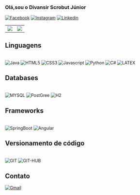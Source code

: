 ### Olá,sou o Divansir Scrobut Júnior
[![Facebook](https://img.shields.io/badge/Facebook-0866FF.svg?style=for-the-badge&logo=Facebook&logoColor=white)](https://www.facebook.com/junior.scrobut.2025)
[![Instagram](https://img.shields.io/badge/Instagram-FF0069.svg?style=for-the-badge&logo=Instagram&logoColor=white)](https://www.instagram.com/juniorscrobut?igsh=MWUzeDF3NDh0cXVvZA==)
[![Linkedin](https://img.shields.io/badge/linkedin-%230077B5.svg?style=for-the-badge&logo=linkedin&logoColor=white)](https://www.linkedin.com/in/divonsir-scrobut)


<table>
  <tr>
    <td>
     <img src="https://github-readme-stats.vercel.app/api?username=Divansir-Junior&show_icons=true&theme=dracula&hide_border=true&bg_color=181424" />
    </td>
    <td>
        <img src="https://github-readme-stats.vercel.app/api/top-langs/?username=Divansir-Junior&langs_count=8&layout=compact&theme=dracula&hide_border=true&bg_color=181424" />
      
    
  </tr>
</table>



## Linguagens 
<div style= "display : inline_block"> <br>
    <img align="center" alt="Java" src="https://img.shields.io/badge/Java-%23ED8B00.svg?style=for-the-badge&logo=openjdk&logoColor=white">
    <img align="center" alt="HTML5" src="https://img.shields.io/badge/HTML5-%23E34F26.svg?style=for-the-badge&logo=html5&logoColor=white">
    <img align="center" alt="CSS3" src="https://img.shields.io/badge/CSS3-%231572B6.svg?style=for-the-badge&logo=css3&logoColor=white">
    <img align="center" alt="Javascript" src="https://img.shields.io/badge/JavaScript-F7DF1E.svg?style=for-the-badge&logo=JavaScript&logoColor=black">
    <img align="center" alt="Python" src="https://img.shields.io/badge/Python-3776AB.svg?style=for-the-badge&logo=Python&logoColor=yellow">
    <img align="center" alt="C#" src="https://img.shields.io/badge/c++-%2300599C.svg?style=for-the-badge&logo=c%2B%2B&logoColor=white)">
    <img align="center" alt="LATEX" src=https://img.shields.io/badge/LaTeX-008080.svg?style=for-the-badge&logo=LaTeX&logoColor=white>
</div>

## Databases

<div style= "display : inline_block"> <br>
    <img align="center" alt="MYSQL" src="https://img.shields.io/badge/MySQL-4479A1.svg?style=for-the-badge&logo=MySQL&logoColor=white">
    <img align="center" alt ="PostGree" src="https://img.shields.io/badge/PostgreSQL-4169E1.svg?style=for-the-badge&logo=PostgreSQL&logoColor=white">
    <img align="center" alt ="H2" src="https://img.shields.io/badge/H2%20Database-09476B.svg?style=for-the-badge&logo=H2-Database&logoColor=white">

   
</div>

## Frameworks
<div style= "display : inline_block"> <br>
    <img align="center" alt="SpringBoot" src="https://img.shields.io/badge/Spring%20Boot-6DB33F.svg?style=for-the-badge&logo=Spring-Boot&logoColor=white">
    <img align="center" alt ="Angular" src="https://img.shields.io/badge/Angular-0F0F11.svg?style=for-the-badge&logo=Angular&logoColor=white">
</div>

## Versionamento de código
<div style= "display : inline_block"> <br>
    <img align="center" alt="GIT" src="https://img.shields.io/badge/git-%23F05033.svg?style=for-the-badge&logo=git&logoColor=white">
    <img align="center" alt ="GIT-HUB" src="https://img.shields.io/badge/github-%23121011.svg?style=for-the-badge&logo=github&logoColor=white">
</div> 

## Contato
[![Gmail](https://img.shields.io/badge/Gmail-EA4335.svg?style=for-the-badge&logo=Gmail&logoColor=white)](https://mail.google.com/mail/?view=cm&fs=1&to=scrobutj@gmail.com)

